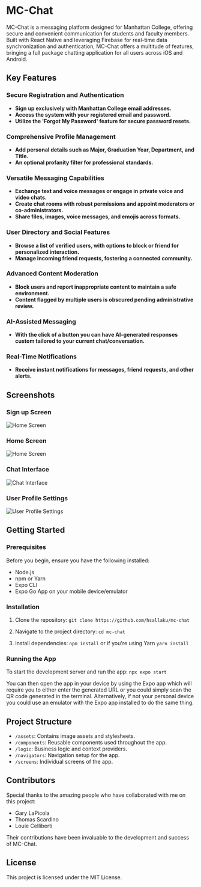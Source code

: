 # MC-Chat

MC-Chat is a messaging platform designed for Manhattan College, offering secure and convenient communication for students and faculty members. Built with React Native and leveraging Firebase for real-time data synchronization and authentication, MC-Chat offers a multitude of features, bringing a full package chatting application for all users across iOS and Android.

## Key Features

### Secure Registration and Authentication
- **Sign up exclusively with Manhattan College email addresses.** 
- **Access the system with your registered email and password.**
- **Utilize the 'Forgot My Password' feature for secure password resets.**
   
### Comprehensive Profile Management
- **Add personal details such as Major, Graduation Year, Department, and Title.** 
- **An optional profanity filter for professional standards.** 

### Versatile Messaging Capabilities
- **Exchange text and voice messages or engage in private voice and video chats.** 
- **Create chat rooms with robust permissions and appoint moderators or co-administrators.** 
- **Share files, images, voice messages, and emojis across formats.** 

### User Directory and Social Features
- **Browse a list of verified users, with options to block or friend for personalized interaction.** 
- **Manage incoming friend requests, fostering a connected community.**
   
### Advanced Content Moderation
- **Block users and report inappropriate content to maintain a safe environment.** 
- **Content flagged by multiple users is obscured pending administrative review.** 

### AI-Assisted Messaging
- **With the click of a button you can have AI-generated responses custom tailored to your current chat/conversation.** 

### Real-Time Notifications
- **Receive instant notifications for messages, friend requests, and other alerts.** 

## Screenshots

### Sign up Screen
![Home Screen](images/screenshot1.png)

### Home Screen
![Home Screen](images/screenshot2.png)

### Chat Interface
![Chat Interface](images/screenshot3.png)

### User Profile Settings
![User Profile Settings](images/screenshot4.png)

## Getting Started

### Prerequisites

Before you begin, ensure you have the following installed:
- Node.js
- npm or Yarn
- Expo CLI
- Expo Go App on your mobile device/emulator

### Installation

1. Clone the repository:
```git clone https://github.com/hsallaku/mc-chat```

2. Navigate to the project directory:
```cd mc-chat```

3. Install dependencies:
```npm install``` or if you're using Yarn ```yarn install```

### Running the App

To start the development server and run the app:
```npx expo start```

You can then open the app in your device by using the Expo app which will require you to either enter the generated URL or you could simply scan the QR code generated in the terminal. Alternatively, if not your personal device you could use an emulator with the Expo app installed to do the same thing.

## Project Structure

- `/assets`: Contains image assets and stylesheets.
- `/components`: Reusable components used throughout the app.
- `/logic`: Business logic and context providers.
- `/navigators`: Navigation setup for the app.
- `/screens`: Individual screens of the app.

## Contributors

Special thanks to the amazing people who have collaborated with me on this project:

- Gary LaPicola
- Thomas Scardino
- Louie Celliberti

Their contributions have been invaluable to the development and success of MC-Chat.

## License

This project is licensed under the MIT License.
